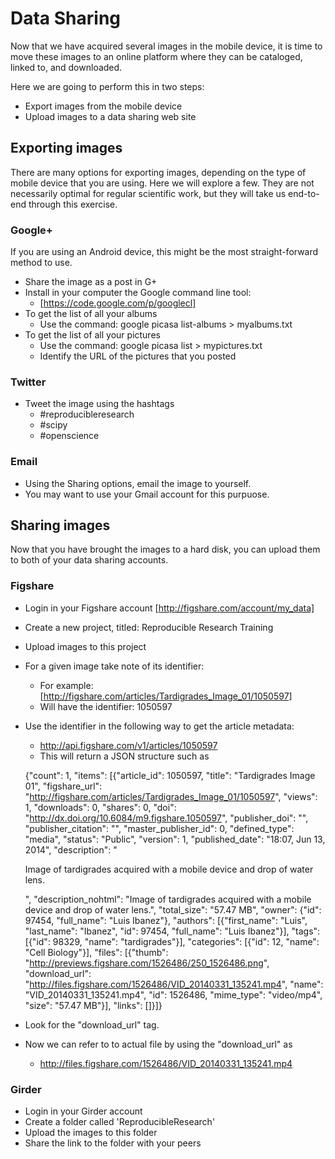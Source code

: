 # Data Sharing

Now that we have acquired several images in the mobile device, it is time to
move these images to an online platform where they can be cataloged, linked to,
and downloaded.

Here we are going to perform this in two steps:

* Export images from the mobile device
* Upload images to a data sharing web site

## Exporting images

There are many options for exporting images, depending on the type of mobile
device that you are using. Here we will explore a few. They are not necessarily
optimal for regular scientific work, but they will take us end-to-end through
this exercise.

### Google+

If you are using an Android device, this might be the most straight-forward method to use.

* Share the image as a post in G+
* Install in your computer the Google command line tool:
  * [https://code.google.com/p/googlecl]
* To get the list of all your albums
  * Use the command:  google picasa list-albums > myalbums.txt
* To get the list of all your pictures
  * Use the command: google picasa list > mypictures.txt
  * Identify the URL of the pictures that you posted


### Twitter

* Tweet the image using the hashtags
  * #reproducibleresearch
  * #scipy
  * #openscience

### Email

* Using the Sharing options, email the image to yourself.
* You may want to use your Gmail account for this purpuose.


## Sharing images

Now that you have brought the images to a hard disk, you can upload them to both of your data sharing accounts.

### Figshare

* Login in your Figshare account [http://figshare.com/account/my_data]
* Create a new project, titled: Reproducible Research Training
* Upload images to this project
* For a given image take note of its identifier:
  * For example: [http://figshare.com/articles/Tardigrades_Image_01/1050597]
  * Will have the identifier: 1050597
* Use the identifier in the following way to get the article metadata:
  * http://api.figshare.com/v1/articles/1050597
  * This will return a JSON structure such as

  {"count": 1, "items": [{"article_id": 1050597, "title": "Tardigrades Image 01", "figshare_url": "http://figshare.com/articles/Tardigrades_Image_01/1050597", "views": 1, "downloads": 0, "shares": 0, "doi": "http://dx.doi.org/10.6084/m9.figshare.1050597", "publisher_doi": "", "publisher_citation": "", "master_publisher_id": 0, "defined_type": "media", "status": "Public", "version": 1, "published_date": "18:07, Jun 13, 2014", "description": "<p>Image of tardigrades acquired with a mobile device and drop of water lens.</p>", "description_nohtml": "Image of tardigrades acquired with a mobile device and drop of water lens.", "total_size": "57.47 MB", "owner": {"id": 97454, "full_name": "Luis Ibanez"}, "authors": [{"first_name": "Luis", "last_name": "Ibanez", "id": 97454, "full_name": "Luis Ibanez"}], "tags": [{"id": 98329, "name": "tardigrades"}], "categories": [{"id": 12, "name": "Cell Biology"}], "files": [{"thumb": "http://previews.figshare.com/1526486/250_1526486.png", "download_url": "http://files.figshare.com/1526486/VID_20140331_135241.mp4", "name": "VID_20140331_135241.mp4", "id": 1526486, "mime_type": "video/mp4", "size": "57.47 MB"}], "links": []}]}

* Look for the "download_url" tag.
* Now we can refer to to actual file by using the "download_url" as
  * http://files.figshare.com/1526486/VID_20140331_135241.mp4


### Girder

* Login in your Girder account
* Create a folder called 'ReproducibleResearch'
* Upload the images to this folder
* Share the link to the folder with your peers

